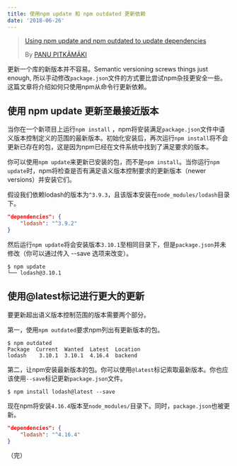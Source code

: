 ```yaml
---
title: 使用npm update 和 npm outdated 更新依赖
date: '2018-06-26'
---
```



> [Using npm update and npm outdated to update dependencies](https://bytearcher.com/articles/using-npm-update-and-npm-outdated-to-update-dependencies/)
>
>  By [PANU PITKÄMÄKI](https://bytearcher.com/contact/)

更新一个库的新版本并不容易。Semantic versioning screws things just enough, 所以手动修改`package.json`文件的方式要比尝试npm杂技更安全一些。这篇文章将介绍如何只使用npm从命令行更新依赖。

## 使用 npm update 更新至最接近版本

当你在一个新项目上运行`npm install` ，npm将安装满足`package.json`文件中语义版本控制定义的范围的最新版本。初始化安装后，再次运行`npm install`将不会更新已存在的包，这是因为npm已经在文件系统中找到了满足要求的版本。

你可以使用`npm update`来更新已安装的包，而不是`npm install`。当你运行`npm update`时，npm将检查是否有满足语义版本控制要求的更新版本（newer versions）并安装它们。

假设我们依赖lodash的版本为`^3.9.3`，且该版本安装在`node_modules/lodash`目录下。

```json
"dependencies": {
    "lodash": "^3.9.2"
}
```

然后运行`npm update`将会安装版本`3.10.1`至相同目录下，但是`package.json`并未修改（你可以通过传入 --save 选项来改变）。

```
$ npm update
└── lodash@3.10.1
```

## 使用@latest标记进行更大的更新

要更新超出语义版本控制范围的版本需要两个部分。

第一，使用`npm outdated`要求npm列出有更新版本的包。

```
$ npm outdated
Package  Current  Wanted  Latest  Location
lodash    3.10.1  3.10.1  4.16.4  backend
```

第二，让npm安装最新版本的包。你可以使用`@latest`标记索取最新版本。你也应该使用`--save`标记更新`package.json`文件。

```
$ npm install lodash@latest --save
```

现在npm将安装`4.16.4`版本至`node_modules/`目录下。同时，`package.json`也被更新。

```json
"dependencies": {
	"lodash": "^4.16.4"
}
```
（完）
